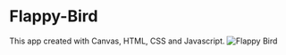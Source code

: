 # Flappy-Bird
This app created with Canvas, HTML, CSS and Javascript.
![Flappy Bird](https://github.com/gunayshakhmuradova/Flappy-Bird/assets/126316477/5e992f1c-98c9-4252-82bd-98a69d834c4c)
